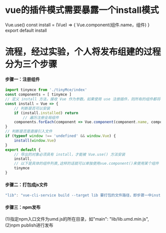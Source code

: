 # vue的插件模式需要暴露一个install模式
Vue.use()
const install = (Vue) => {
  Vue.component(组件.name，组件)
}
export default install
# 流程，经过实验，个人将发布组建的过程分为三个步骤
#### 步骤一：注册组件
```js
import tinymce from './tinyMce/index'
const components = [ tinymce ]
// 定义 install 方法，接收 Vue 作为参数。如果使用 use 注册插件，则所有的组件都将被注册
const install = Vue => {
    // 判断是否可以安装
    if (install.installed) return
        // 遍历注册全局组件
    components.forEach(component => Vue.component(component.name, component))
}
// 判断是否是直接引入文件
if (typeof window !== 'undefined' && window.Vue) {
    install(window.Vue)
}
export default {
    // 导出的对象必须具有 install，才能被 Vue.use() 方法安装
    install,
    // 以下是具体的组件列表,这样的话就可以单独使用vue.component()来使用某个组件
    tinymce
}
```
#### 步骤二：打包成js文件
```js
"lib": "vue-cli-service build --target lib 要打包的文件路径，即步骤一中install所在的目录 --name 打包后的文件夹名字 --dest 打包后的文件夹名字"
```
#### 步骤三：npm发布
(1)指定npm入口文件为umd.js的所在目录，如"main": "lib/lib.umd.min.js",
(2)npm publish进行发布
